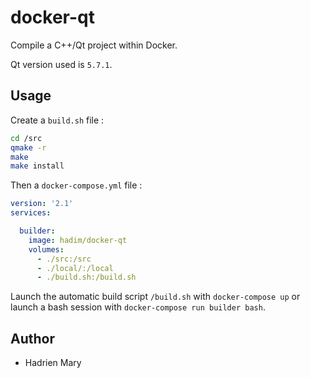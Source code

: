 # docker-qt

Compile a C++/Qt project within Docker.

Qt version used is `5.7.1`.

## Usage

Create a `build.sh` file :

```bash
cd /src
qmake -r
make
make install 
```

Then a `docker-compose.yml` file : 

```yml
version: '2.1'
services:

  builder:
    image: hadim/docker-qt
    volumes:
      - ./src:/src
      - ./local/:/local
      - ./build.sh:/build.sh
```

Launch the automatic build script `/build.sh` with `docker-compose up` or launch a bash session with `docker-compose run builder bash`.

## Author

- Hadrien Mary